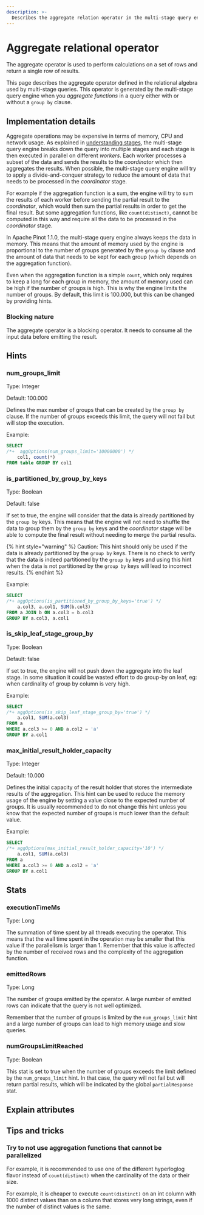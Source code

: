 ```yaml
---
description: >-
  Describes the aggregate relation operator in the multi-stage query engine.
---
```


# Aggregate relational operator

The aggregate operator is used to perform calculations on a set of rows and return a single row of results.

This page describes the aggregate operator defined in the relational algebra used by multi-stage queries.
This operator is generated by the multi-stage query engine when you _aggregate functions_ in a query either with or
without a `group by` clause.

## Implementation details
Aggregate operations may be expensive in terms of memory, CPU and network usage. 
As explained in [understanding stages](../understanding-stages.md), the multi-stage query engine breaks down the query 
into multiple stages and each stage is then executed in parallel on different _workers_.
Each worker processes a subset of the data and sends the results to the _coordinator_ which then aggregates the results.
When possible, the multi-stage query engine will try to apply a divide-and-conquer strategy to reduce the amount of data
that needs to be processed in the _coordinator_ stage.

For example if the aggregation function is a sum, the engine will try to sum the results of each worker before sending
the partial result to the _coordinator_, which would then sum the partial results in order to get the final result.
But some aggregation functions, like `count(distinct)`, cannot be computed in this way and require all the data to be
processed in the _coordinator_ stage.

In Apache Pinot 1.1.0, the multi-stage query engine always keeps the data in memory.
This means that the amount of memory used by the engine is proportional to the number of groups generated by the
`group by` clause and the amount of data that needs to be kept for each group (which depends on the aggregation 
function).

Even when the aggregation function is a simple `count`, which only requires to keep a long for each group in memory,
the amount of memory used can be high if the number of groups is high.
This is why the engine limits the number of groups.
By default, this limit is 100.000, but this can be changed by providing hints.

### Blocking nature
The aggregate operator is a blocking operator. It needs to consume all the input data before emitting the result.

## Hints

### num_groups_limit
Type: Integer

Default: 100.000

Defines the max number of groups that can be created by the `group by` clause. 
If the number of groups exceeds this limit, the query will not fail but will stop the execution.
  
Example:
```sql
SELECT
/*+  aggOptions(num_groups_limit='10000000') */
    col1, count(*)
FROM table GROUP BY col1
```

### is_partitioned_by_group_by_keys
Type: Boolean 

Default: false

If set to true, the engine will consider that the data is already partitioned by the `group by` keys.
This means that the engine will not need to shuffle the data to group them by the `group by` keys and the
_coordinator_ stage will be able to compute the final result without needing to merge the partial results.

{% hint style="warning" %}
Caution: This hint should only be used if the data is already partitioned by the `group by` keys. 
There is no check to verify that the data is indeed partitioned by the `group by` keys and using this hint when the data
is not partitioned by the `group by` keys will lead to incorrect results.
{% endhint %}

Example:
```sql
SELECT 
/*+ aggOptions(is_partitioned_by_group_by_keys='true') */
    a.col3, a.col1, SUM(b.col3)
FROM a JOIN b ON a.col3 = b.col3 
GROUP BY a.col3, a.col1
```

### is_skip_leaf_stage_group_by
Type: Boolean

Default: false

If set to true, the engine will not push down the aggregate into the leaf stage.
In some situation it could be wasted effort to do group-by on leaf, eg: when cardinality of group by column is very 
high.

Example:
```sql
SELECT 
/*+ aggOptions(is_skip_leaf_stage_group_by='true') */ 
    a.col1, SUM(a.col3) 
FROM a
WHERE a.col3 >= 0 AND a.col2 = 'a' 
GROUP BY a.col1
```

### max_initial_result_holder_capacity
Type: Integer

Default: 10.000

Defines the initial capacity of the result holder that stores the intermediate results of the aggregation.
This hint can be used to reduce the memory usage of the engine by setting a value close to the expected number of 
groups.
It is usually recommended to do not change this hint unless you know that the expected number of groups is much lower
than the default value.

Example:
```sql
SELECT 
/*+ aggOptions(max_initial_result_holder_capacity='10') */ 
    a.col1, SUM(a.col3) 
FROM a
WHERE a.col3 >= 0 AND a.col2 = 'a' 
GROUP BY a.col1
```

## Stats
### executionTimeMs
Type: Long

The summation of time spent by all threads executing the operator.
This means that the wall time spent in the operation may be smaller that this value if the parallelism is larger than 1.
Remember that this value is affected by the number of received rows and the complexity of the aggregation function.

### emittedRows
Type: Long

The number of groups emitted by the operator.
A large number of emitted rows can indicate that the query is not well optimized.

Remember that the number of groups is limited by the `num_groups_limit` hint and a large number of groups can lead to
high memory usage and slow queries.

### numGroupsLimitReached
Type: Boolean

This stat is set to true when the number of groups exceeds the limit defined by the `num_groups_limit` hint.
In that case, the query will not fail but will return partial results, which will be indicated by the global 
`partialResponse` stat.

## Explain attributes
 
## Tips and tricks

### Try to not use aggregation functions that cannot be parallelized
For example, it is recommended to use one of the different hyperloglog flavor instead of `count(distinct)` when
the cardinality of the data or their size.

For example, it is cheaper to execute `count(distinct)` on an int column with 1000 distinct values than on a column that
stores very long strings, even if the number of distinct values is the same.

<!-- ### Use the `group by` clause and partition -->